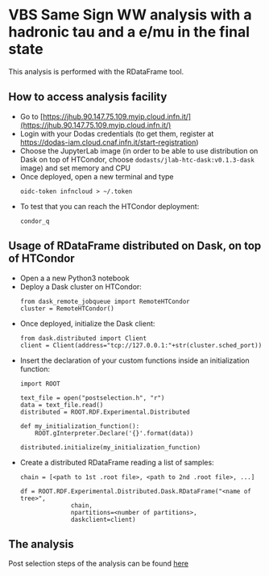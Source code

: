 # VBS Same Sign WW analysis with a hadronic tau and a e/mu in the final state
This analysis is performed with the RDataFrame tool.


## How to access analysis facility
- Go to [https://jhub.90.147.75.109.myip.cloud.infn.it/](https://jhub.90.147.75.109.myip.cloud.infn.it/)
- Login with your Dodas credentials (to get them, register at https://dodas-iam.cloud.cnaf.infn.it/start-registration)
- Choose the JupyterLab image (in order to be able to use distribution on Dask on top of HTCondor, choose ```dodasts/jlab-htc-dask:v0.1.3-dask``` image) and set memory and CPU
- Once deployed, open a new terminal and type 
  ``` 
  oidc-token infncloud > ~/.token 
  ```
- To test that you can reach the HTCondor deployment: 
  ```
  condor_q
  ```

## Usage of RDataFrame distributed on Dask, on top of HTCondor
- Open a a new Python3 notebook
- Deploy a Dask cluster on HTCondor: 
  ```
  from dask_remote_jobqueue import RemoteHTCondor
  cluster = RemoteHTCondor()
  ```
- Once deployed, initialize the Dask client:
  ```
  from dask.distributed import Client
  client = Client(address="tcp://127.0.0.1:"+str(cluster.sched_port))
  ```
- Insert the declaration of your custom functions inside an initialization function:
  ```
  import ROOT
  
  text_file = open("postselection.h", "r")
  data = text_file.read()
  distributed = ROOT.RDF.Experimental.Distributed

  def my_initialization_function():
      ROOT.gInterpreter.Declare('{}'.format(data))
    
  distributed.initialize(my_initialization_function)
  ```
- Create a distributed RDataFrame reading a list of samples:
  ```
  chain = [<path to 1st .root file>, <path to 2nd .root file>, ...]

  df = ROOT.RDF.Experimental.Distributed.Dask.RDataFrame("<name of tree>",
                chain,
                npartitions=<number of partitions>,
                daskclient=client)
  ```
  
## The analysis
Post selection steps of the analysis can be found [here](postselectionDaskHTC.ipynb)
